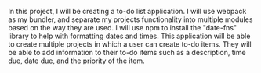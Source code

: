 In this project, I will be creating a to-do list application. I will use webpack as my bundler, and separate my projects functionality into multiple modules based on the way they are used. I will use npm to install the "date-fns" library to help with formatting dates and times. This application will be able to create multiple projects in which a user can create to-do items. They will be able to add information to their to-do items such as a description, time due, date due, and the priority of the item. 